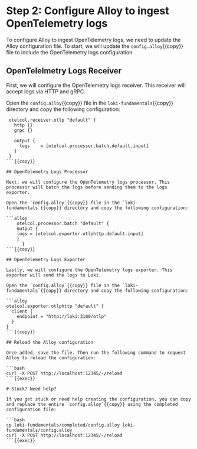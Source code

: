 # Step 2: Configure Alloy to ingest OpenTelemetry logs

To configure Alloy to ingest OpenTelemetry logs, we need to update the Alloy configuration file. To start, we will update the `config.alloy`{{copy}} file to include the OpenTelemetry logs configuration.

## OpenTelelmetry Logs Receiver

First, we will configure the OpenTelemetry logs receiver. This receiver will accept logs via HTTP and gRPC.

Open the `config.alloy`{{copy}} file in the `loki-fundamentals`{{copy}} directory and copy the following configuration:

```alloy
 otelcol.receiver.otlp "default" {
   http {}
   grpc {}

   output {
     logs    = [otelcol.processor.batch.default.input]
   }
 }
```{{copy}}

## OpenTelemetry Logs Processor

Next, we will configure the OpenTelemetry logs processor. This processor will batch the logs before sending them to the logs exporter.

Open the `config.alloy`{{copy}} file in the `loki-fundamentals`{{copy}} directory and copy the following configuration:

```alloy
    otelcol.processor.batch "default" {
    output {
    logs = [otelcol.exporter.otlphttp.default.input]
    }
      }
```{{copy}}

## OpenTelemetry Logs Exporter

Lastly, we will configure the OpenTelemetry logs exporter. This exporter will send the logs to Loki.

Open the `config.alloy`{{copy}} file in the `loki-fundamentals`{{copy}} directory and copy the following configuration:

```alloy
otelcol.exporter.otlphttp "default" {
  client {
    endpoint = "http://loki:3100/otlp"
  }
}
```{{copy}}

## Reload the Alloy configuration

Once added, save the file. Then run the following command to request Alloy to reload the configuration:

```bash
curl -X POST http://localhost:12345/-/reload
```{{exec}}

# Stuck? Need help?

If you get stuck or need help creating the configuration, you can copy and replace the entire `config.alloy`{{copy}} using the completed configuration file:

```bash
cp loki-fundamentals/completed/config.alloy loki-fundamentals/config.alloy
curl -X POST http://localhost:12345/-/reload
```{{exec}}
